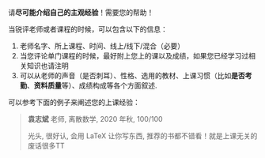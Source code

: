 请**尽可能介绍自己的主观经验**！需要您的帮助！

当锐评老师或者课程的时候，可以包含以下的信息：

1. 老师名字、所上课程、时间、线上/线下/混合（必要）
2. 当您评论单门课程的时候，最好附上您上的课以及成绩，如果您已经学习过相关知识也请注明
3. 可以从老师的声音（是否刺耳）、性格、选用的教材、上课习惯（比如**是否考勤**、**资料质量**等）、成绩构成等各个方面叙述.

可以参考下面的例子来阐述您的上课经验：

> **袁志斌** 老师, 离散数学, 2020 年秋, 100/100
>
> 光头, 很好认, 会用 LaTeX 让你写东西, 推荐的书都不错看！就是上课无关的废话很多TT
